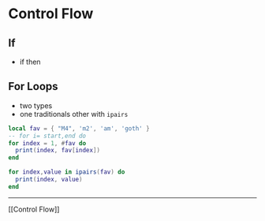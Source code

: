# Control Flow

## If

- if then

## For Loops

- two types
- one traditionals other with `ipairs`

```lua
local fav = { "M4", 'm2', 'am', 'goth' }
-- for i= start,end do
for index = 1, #fav do
  print(index, fav[index])
end

for index,value in ipairs(fav) do
  print(index, value)
end
```

---

[[Control Flow]]
